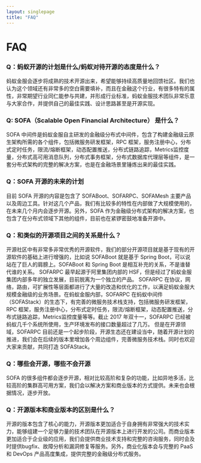 ```yaml
---
layout: singlepage
title: "FAQ"
---
```


# FAQ

### Q：蚂蚁开源的计划是什么/蚂蚁对待开源的态度是什么？
蚂蚁金服会逐步将成熟的技术开源出来，希望能够持续高质量地回馈社区。我们也认为这个领域还有非常多的空白需要填补，而且在金融这个行业，有很多特有的属性，非常期望行业同仁能参与共建，并形成行业标准，蚂蚁金服技术团队非常乐意与大家合作，并提供自己的最佳实践、设计思路甚至是开源实现。

### Q: SOFA（Scalable Open Financial Architecture） 是什么？
SOFA 中间件是蚂蚁金服自主研发的金融级分布式中间件，包含了构建金融级云原生架构所需的各个组件，包括微服务研发框架，RPC 框架，服务注册中心，分布式定时任务，限流/熔断框架，动态配置推送，分布式链路追踪，Metrics监控度量，分布式高可用消息队列，分布式事务框架，分布式数据库代理层等组件，是一套分布式架构的完整的解决方案，也是在金融场景里锤炼出来的最佳实践。

### Q：SOFA 开源的未来的计划
目前 SOFA 开源的内容是包含了 SOFABoot、SOFARPC、SOFAMesh 主要产品以及周边工具。针对这几个产品，我们有比较多的特性在内部做了大规模使用的，在未来几个月内会逐步开源。另外，SOFA 作为金融级分布式架构的解决方案，也包含了在分布式领域下其他的组件，目前也在紧锣密鼓地准备开源中。

### Q：和类似的开源项目之间的关系是什么？
开源社区中有非常多非常优秀的开源软件，我们的部分开源项目就是基于现有的开源软件的基础上进行增强的，比如说 SOFABoot 就是基于 Spring Boot，可以说站在了巨人的肩膀上。SOFABoot 和 Spring Boot 是相互补充的关系，不是谁替代谁的关系。 SOFARPC 最早起源于阿里集团内部的 HSF，但是经过了蚂蚁金服集团内部多年的独立发展，目前脱离为一个独立的产品。 SOFARPC 在协议，网络，路由，可扩展性等层面都进行了大量的改造和优化的工作，以满足蚂蚁金服大规模金融级的业务场景。在蚂蚁金服内部，SOFARPC 在蚂蚁中间件（SOFAStack）的生态下，有完善的微服务技术栈支持，包括微服务研发框架，RPC 框架，服务注册中心，分布式定时任务，限流/熔断框架，动态配置推送，分布式链路追踪，Metrics监控度量等等。截止 2017 年双十一，SOFARPC 已经被蚂蚁几千个系统所使用，生产环境发布的接口数量超过了几万。 但是在开源领域，SOFARPC 目前还是一个起步阶段，开源生态还在建设当中，随着开源计划的推进，我们会在后续的版本里增加各个周边组件，完善微服务技术栈。同时也欢迎大家来贡献，共同打造 SOFAStack。

### Q：哪些会开源，哪些不会开源
SOFA 的很多组件都会逐步开源，相对比较高阶和复杂的功能，比如异地多活，比较高阶的集群高可用方案，我们会以解决方案和商业版本的方式提供。未来也会根据情况，逐步开放。

### Q：开源版本和商业版本的区别是什么？
开源的版本包含了核心的能力，开源版本更加适合于自身拥有非常强大的技术实力，能够组建一个足够力量的技术团队在开源版本上进行开发的公司。而商业版本更加适合于企业级的应用，我们会提供商业技术支持和完整的咨询服务，同时会及时提供bugfix、故障分析和漏洞修复等服务。另外，商业化版本会与完整的 PaaS 和 DevOps 产品高度集成，提供完整的金融级分布式服务。
